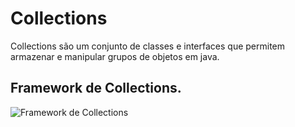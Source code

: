# Collections

Collections são um conjunto de classes e interfaces que permitem armazenar e manipular grupos de objetos em java.

## Framework de Collections.

![Framework de Collections](https://facingissuesonitcom.files.wordpress.com/2019/07/java-collection-framework-hierarchy.jpg) 
